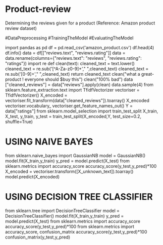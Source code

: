 # Product-review
Determining the reviews given for a product (Reference: Amazon product review dataset)

#DataPreprocessing 
#TrainingTheModel
#EvaluatingTheModel

import pandas as pd 
df = pd.read_csv('amazon_product.csv')
df.head(4)
df.info()
data = df[["reviews.text", "reviews.rating"]]
data = data.rename(columns={"reviews.text": "reviews", "reviews.rating": "ratings"})
import re
def clean(text):
    cleaned_text = text.lower()
    cleaned_text = re.sub('[^A-Za-z0-9]+'," ",cleaned_text)
    cleaned_text = re.sub('[0-9]+'," ",cleaned_text)
    return cleaned_text
clean("what a great-product ! everyone should $buy this")
clean("100% bad")
data ["cleaned_reviews"] = data["reviews"].apply(clean)
data.sample(4)
from sklearn.feature_extraction.text import TfidfVectorizer
vectoriser = TfidfVectorizer()
X_encoded = vectoriser.fit_transform(data["cleaned_reviews"]).toarray()
X_encoded
vectoriser.vocabulary_
vectoriser.get_feature_names_out()
Y = data["ratings"]
from sklearn.model_selection import train_test_split
X_train, X_test, y_train, y_test = train_test_split(X_encoded,Y, test_size=0.2, shuffle=True)

# USING NAIVE BAYES

from sklearn.naive_bayes import GaussianNB
model = GaussianNB()
model.fit(X_train,y_train)
y_pred = model.predict(X_test)
from sklearn.metrics import accuracy_score
accuracy_score(y_test,y_pred)*100
X_encoded = vectoriser.transform([X_unknown_text]).toarray()
model.predict(X_encoded)

# USING DECISION TREE CLASSIFIER 

from sklearn.tree import DecisionTreeClassifier
model = DecisionTreeClassifier()
model.fit(X_train,y_train)
y_pred = model.predict(X_test)
from sklearn.metrics import accuracy_score
accuracy_score(y_test,y_pred)*100
from sklearn.metrics import accuracy_score, confusion_matrix
accuracy_score(y_test,y_pred)*100
confusion_matrix(y_test,y_pred)
